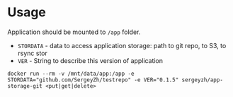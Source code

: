 

Usage
=====

Application should be mounted to `/app` folder.

* `STORDATA` - data to access application storage: path to git repo, to S3, to rsync stor
* `VER` - String to describe this version of application

```
docker run --rm -v /mnt/data/app:/app -e STORDATA="github.com/SergeyZh/testrepo" -e VER="0.1.5" sergeyzh/app-storage-git <put|get|delete>
```
